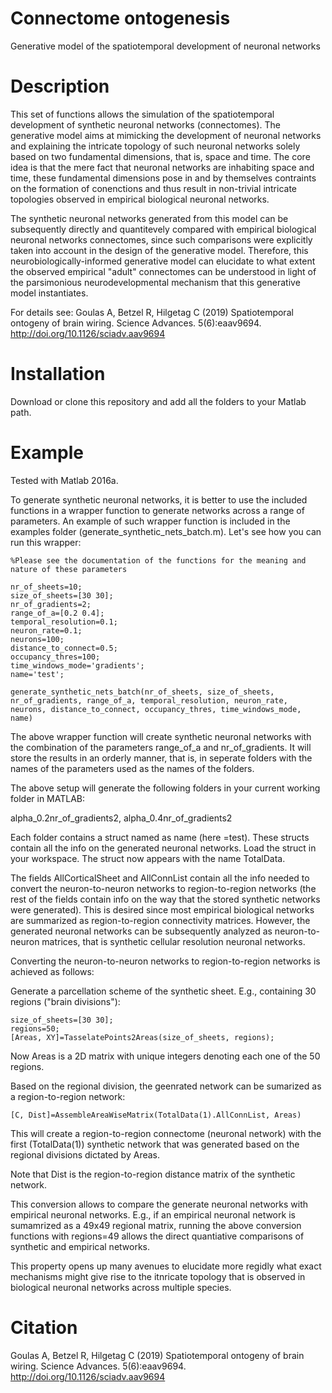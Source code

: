 # Connectome ontogenesis
Generative model of the spatiotemporal development of neuronal networks

# Description

This set of functions allows the simulation of the spatiotemporal development of synthetic neuronal networks (connectomes). The generative model aims at mimicking the development of neuronal networks and explaining the intricate topology of such neuronal networks solely based on two fundamental dimensions, that is, space and time. The core idea is that the mere fact that neuronal networks are inhabiting space and time, these fundamental dimensions pose in and by themselves contraints on the formation of conenctions and thus result in non-trivial intricate topologies observed in empirical biological neuronal networks. 

The synthetic neuronal networks generated from this model can be subsequently directly and quantitevely compared with empirical biological neuronal networks connectomes, since such comparisons were explicitly taken into account in the design of the generative model. Therefore, this neurobiologically-informed generative model can elucidate to what extent the observed empirical "adult" connectomes can be understood in light of the parsimonious neurodevelopmental mechanism that this generative model instantiates.

For details see:
Goulas A, Betzel R, Hilgetag C (2019) Spatiotemporal ontogeny of brain wiring. Science Advances. 5(6):eaav9694. http://doi.org/10.1126/sciadv.aav9694

# Installation

Download or clone this repository and add all the folders to your Matlab path.

# Example

Tested with Matlab 2016a.

To generate synthetic neuronal networks, it is better to use the included functions in a wrapper function to generate networks across a range of parameters. An example of such wrapper function is included in the examples folder (generate_synthetic_nets_batch.m). Let's see how you can run this wrapper:

```
%Please see the documentation of the functions for the meaning and nature of these parameters

nr_of_sheets=10;
size_of_sheets=[30 30];
nr_of_gradients=2;
range_of_a=[0.2 0.4];    
temporal_resolution=0.1; 
neuron_rate=0.1;
neurons=100;
distance_to_connect=0.5;
occupancy_thres=100;
time_windows_mode='gradients';
name='test';

generate_synthetic_nets_batch(nr_of_sheets, size_of_sheets, nr_of_gradients, range_of_a, temporal_resolution, neuron_rate, neurons, distance_to_connect, occupancy_thres, time_windows_mode, name)
```

The above wrapper function will create synthetic neuronal networks with the combination of the parameters range_of_a and nr_of_gradients. It will store the results in an orderly manner, that is, in seperate folders with the names of the parameters used as the names of the folders. 

The above setup will generate the following folders in your current working folder in MATLAB: 

alpha_0.2nr_of_gradients2, alpha_0.4nr_of_gradients2

Each folder contains a struct named as name (here =test). These structs contain all the info on the generated neuronal networks. Load the struct in your workspace. The struct now appears with the name TotalData.

The fields AllCorticalSheet and AllConnList contain all the info needed to convert the neuron-to-neuron networks to region-to-region networks (the rest of the fields contain info on the way that the stored synthetic networks were generated). This is desired since most empirical biological networks are summarized as region-to-region connectivity matrices. However, the generated neuronal networks can be subsequently analyzed as neuron-to-neuron matrices, that is synthetic cellular resolution neuronal networks.

Converting the neuron-to-neuron networks to region-to-region networks is achieved as follows:

Generate a parcellation scheme of the synthetic sheet. E.g., containing 30 regions ("brain divisions"):

```
size_of_sheets=[30 30];
regions=50;
[Areas, XY]=TasselatePoints2Areas(size_of_sheets, regions);
```

Now Areas is a 2D matrix with unique integers denoting each one of the 50 regions.

Based on the regional division, the geenrated network can be sumarized as a region-to-region network:

```
[C, Dist]=AssembleAreaWiseMatrix(TotalData(1).AllConnList, Areas)
```

This will create a region-to-region connectome (neuronal network) with the first (TotalData(1)) synthetic network that was generated based on the regional divisions dictated by Areas.

Note that Dist is the region-to-region distance matrix of the synthetic network.

This conversion allows to compare the generate neuronal networks with empirical neuronal networks. E.g., if an empirical neuronal network is sumamrized as a 49x49 regional matrix, running the above conversion functions with regions=49 allows the direct quantiative comparisons of synthetic and empirical networks. 

This property opens up many avenues to elucidate more regidly what exact mechanisms might give rise to the itnricate topology that is observed in biological neuronal networks across multiple species.

# Citation

Goulas A, Betzel R, Hilgetag C (2019) Spatiotemporal ontogeny of brain wiring. Science Advances. 5(6):eaav9694. http://doi.org/10.1126/sciadv.aav9694
